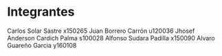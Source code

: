 Integrantes
================

Carlos Solar Sastre  			x150265
Juan Borrero Carrón 	        u120036
Jhosef Anderson Cardich Palma   s100028
Alfonso Sudara Padilla 			x150090
Alvaro Guareño Garcia           y160108